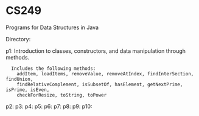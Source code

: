 # CS249
Programs for Data Structures in Java

Directory:

p1: 
   Introduction to classes, constructors, and data manipulation through methods. 
   
      Includes the following methods:
        addItem, loadItems, removeValue, removeAtIndex, findInterSection, findUnion, 
        findRelativeComplement, isSubsetOf, hasElement, getNextPrime, isPrime, isEven, 
        checkForResize, toString, toPower

p2:
p3:
p4:
p5:
p6:
p7:
p8:
p9:
p10:

